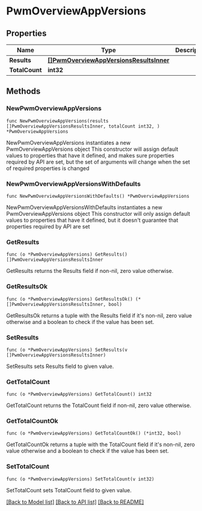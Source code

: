 # PwmOverviewAppVersions

## Properties

Name | Type | Description | Notes
------------ | ------------- | ------------- | -------------
**Results** | [**[]PwmOverviewAppVersionsResultsInner**](PwmOverviewAppVersionsResultsInner.md) |  | 
**TotalCount** | **int32** |  | 

## Methods

### NewPwmOverviewAppVersions

`func NewPwmOverviewAppVersions(results []PwmOverviewAppVersionsResultsInner, totalCount int32, ) *PwmOverviewAppVersions`

NewPwmOverviewAppVersions instantiates a new PwmOverviewAppVersions object
This constructor will assign default values to properties that have it defined,
and makes sure properties required by API are set, but the set of arguments
will change when the set of required properties is changed

### NewPwmOverviewAppVersionsWithDefaults

`func NewPwmOverviewAppVersionsWithDefaults() *PwmOverviewAppVersions`

NewPwmOverviewAppVersionsWithDefaults instantiates a new PwmOverviewAppVersions object
This constructor will only assign default values to properties that have it defined,
but it doesn't guarantee that properties required by API are set

### GetResults

`func (o *PwmOverviewAppVersions) GetResults() []PwmOverviewAppVersionsResultsInner`

GetResults returns the Results field if non-nil, zero value otherwise.

### GetResultsOk

`func (o *PwmOverviewAppVersions) GetResultsOk() (*[]PwmOverviewAppVersionsResultsInner, bool)`

GetResultsOk returns a tuple with the Results field if it's non-nil, zero value otherwise
and a boolean to check if the value has been set.

### SetResults

`func (o *PwmOverviewAppVersions) SetResults(v []PwmOverviewAppVersionsResultsInner)`

SetResults sets Results field to given value.


### GetTotalCount

`func (o *PwmOverviewAppVersions) GetTotalCount() int32`

GetTotalCount returns the TotalCount field if non-nil, zero value otherwise.

### GetTotalCountOk

`func (o *PwmOverviewAppVersions) GetTotalCountOk() (*int32, bool)`

GetTotalCountOk returns a tuple with the TotalCount field if it's non-nil, zero value otherwise
and a boolean to check if the value has been set.

### SetTotalCount

`func (o *PwmOverviewAppVersions) SetTotalCount(v int32)`

SetTotalCount sets TotalCount field to given value.



[[Back to Model list]](../README.md#documentation-for-models) [[Back to API list]](../README.md#documentation-for-api-endpoints) [[Back to README]](../README.md)


